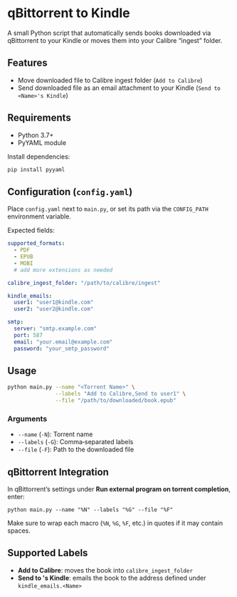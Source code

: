 # qBittorrent to Kindle

A small Python script that automatically sends books downloaded via qBittorrent to your Kindle or moves them into your Calibre “ingest” folder.

## Features

- Move downloaded file to Calibre ingest folder (`Add to Calibre`)
- Send downloaded file as an email attachment to your Kindle (`Send to <Name>'s Kindle`)

## Requirements

- Python 3.7+
- PyYAML module

Install dependencies:
```bash
pip install pyyaml
```

## Configuration (`config.yaml`)

Place `config.yaml` next to `main.py`, or set its path via the `CONFIG_PATH` environment variable.

Expected fields:

```yaml
supported_formats:
  - PDF
  - EPUB
  - MOBI
  # add more extensions as needed

calibre_ingest_folder: "/path/to/calibre/ingest"

kindle_emails:
  user1: "user1@kindle.com"
  user2: "user2@kindle.com"

smtp:
  server: "smtp.example.com"
  port: 587
  email: "your.email@example.com"
  password: "your_smtp_password"
```

## Usage

```bash
python main.py --name "<Torrent Name>" \
               --labels "Add to Calibre,Send to user1" \
               --file "/path/to/downloaded/book.epub"
```

### Arguments

- `--name` (`-N`): Torrent name
- `--labels` (`-G`): Comma‑separated labels
- `--file` (`-F`): Path to the downloaded file

## qBittorrent Integration

In qBittorrent’s settings under **Run external program on torrent completion**, enter:

```text
python main.py --name "%N" --labels "%G" --file "%F"
```

Make sure to wrap each macro (`%N`, `%G`, `%F`, etc.) in quotes if it may contain spaces.

## Supported Labels

- **Add to Calibre**: moves the book into `calibre_ingest_folder`
- **Send to <Name>'s Kindle**: emails the book to the address defined under `kindle_emails.<Name>`

